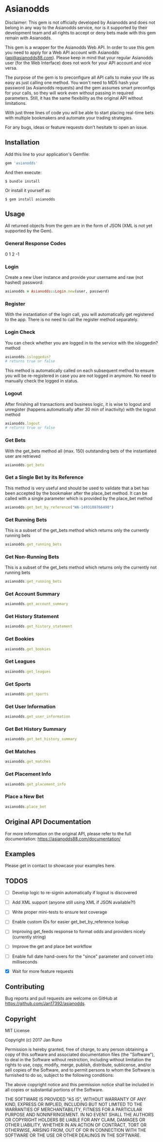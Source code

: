 # Asianodds

Disclaimer: This gem is not officially developed by Asianodds and does not belong in any way to the Asianodds service, nor is it supported by their development team and all rights to accept or deny bets made with this gem remain with Asianodds.

This gem is a wrapper for the Asianodds Web API.
In order to use this gem you need to apply for a Web API account with Asianodds (api@asianodds88.com). Please keep in mind that your regular Asianodds user (for the Web Interface) does not work for your API account and vice versa.

The purpose of the gem is to preconfigure all API calls to make your life as easy as just calling one method. You won't need to MD5 hash your password (as Asianodds requests) and the gem assumes smart preconfigs for your calls, so they will work even without passing in required parameters. Still, it has the same flexibility as the original API without limitations.

With just three lines of code you will be able to start placing real-time bets with multiple bookmakers and automate your trading strategies.

For any bugs, ideas or feature requests don't hesitate to open an issue.


## Installation

Add this line to your application's Gemfile:

```ruby
gem 'asianodds'
```

And then execute:

    $ bundle install

Or install it yourself as:

    $ gem install asianodds

## Usage

All returned objects from the gem are in the form of JSON (XML is not yet supported by the Gem).

### General Response Codes

0
1
2
-1

### Login

Create a new User instance and provide your username and raw (not hashed) password:

```ruby
asianodds = Asianodds::Login.new(user, password)
```

### Register

With the instantiation of the login call, you will automatically get registered to the app. There is no need to call the register method separately.

### Login Check

You can check whether you are logged in to the service with the isloggedin? method

```ruby
asianodds.isloggedin?
# returns true or false
```

This method is automatically called on each subsequent method to ensure you will be re-registered in case you are not logged in anymore. No need to manually check the logged in status.

### Logout

After finishing all transactions and business logic, it is wise to logout and unregister (happens automatically after 30 min of inactivity) with the logout method

```ruby
asianodds.logout
# returns true or false
```

### Get Bets

With the get_bets method all (max. 150) outstanding bets of the instantiated user are retrieved

```ruby
asianodds.get_bets
```

### Get a Single Bet by its Reference

This method is very useful and should be used to validate that a bet has been accepted by the bookmaker after the place_bet method. It can be called with a single parameter which is provided by the place_bet method

```ruby
asianodds.get_bet_by_reference("WA-1493188766490")
```

### Get Running Bets

This is a subset of the get_bets method which returns only the currently running bets

```ruby
asianodds.get_running_bets
```

### Get Non-Running Bets

This is a subset of the get_bets method which returns only the currently not running bets

```ruby
asianodds.get_running_bets
```

### Get Account Summary

```ruby
asianodds.get_account_summary
```

### Get History Statement

```ruby
asianodds.get_history_statement
```

### Get Bookies

```ruby
asianodds.get_bookies
```

### Get Leagues

```ruby
asianodds.get_leagues
```

### Get Sports

```ruby
asianodds.get_sports
```

### Get User Information

```ruby
asianodds.get_user_information
```

### Get Bet History Summary

```ruby
asianodds.get_bet_history_summary
```

### Get Matches

```ruby
asianodds.get_matches
```

### Get Placement Info

```ruby
asianodds.get_placement_info
```

### Place a New Bet

```ruby
asianodds.place_bet
```

## Original API Documentation

For more information on the original API, please refer to the full documentation: https://asianodds88.com/documentation/

## Examples

Please get in contact to showcase your examples here.


## TODOS

- [ ] Develop logic to re-signin automatically if logout is discovered
- [ ] Add XML support (anyone still using XML if JSON available?!)
- [ ] Write proper mini-tests to ensure test coverage
- [ ] Enable custom IDs for easier get_bet_by_reference lookup
- [ ] Improving get_feeds response to format odds and providers nicely (currently string)
- [ ] Improve the get and place bet workflow
- [ ] Enable full date hand-overs for the "since" parameter and convert into milliseconds
- [x] Wait for more feature requests


## Contributing

Bug reports and pull requests are welcome on GitHub at https://github.com/Jan17392/asianodds.

## Copyright

MIT License

Copyright (c) 2017 Jan Runo

Permission is hereby granted, free of charge, to any person obtaining a copy
of this software and associated documentation files (the "Software"), to deal
in the Software without restriction, including without limitation the rights
to use, copy, modify, merge, publish, distribute, sublicense, and/or sell
copies of the Software, and to permit persons to whom the Software is
furnished to do so, subject to the following conditions:

The above copyright notice and this permission notice shall be included in all
copies or substantial portions of the Software.

THE SOFTWARE IS PROVIDED "AS IS", WITHOUT WARRANTY OF ANY KIND, EXPRESS OR
IMPLIED, INCLUDING BUT NOT LIMITED TO THE WARRANTIES OF MERCHANTABILITY,
FITNESS FOR A PARTICULAR PURPOSE AND NONINFRINGEMENT. IN NO EVENT SHALL THE
AUTHORS OR COPYRIGHT HOLDERS BE LIABLE FOR ANY CLAIM, DAMAGES OR OTHER
LIABILITY, WHETHER IN AN ACTION OF CONTRACT, TORT OR OTHERWISE, ARISING FROM,
OUT OF OR IN CONNECTION WITH THE SOFTWARE OR THE USE OR OTHER DEALINGS IN THE
SOFTWARE.

